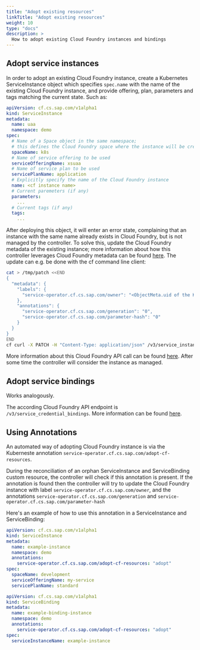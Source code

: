 ```yaml
---
title: "Adopt existing resources"
linkTitle: "Adopt existing resources"
weight: 10
type: "docs"
description: >
  How to adopt existing Cloud Foundry instances and bindings
---
```


## Adopt service instances

In order to adopt an existing Cloud Foundry instance, create a Kubernetes ServiceInstance object which specifies `spec.name`
with the name of the existing Cloud Foundry instance, and provide offering, plan, parameters and tags matching the current state.
Such as:

```yaml
apiVersion: cf.cs.sap.com/v1alpha1
kind: ServiceInstance
metadata:
  name: uaa
  namespace: demo
spec:
  # Name of a Space object in the same namespace;
  # this defines the Cloud Foundry space where the instance will be created
  spaceName: k8s
  # Name of service offering to be used
  serviceOfferingName: xsuaa
  # Name of service plan to be used
  servicePlanName: application
  # Explicitly specify the name of the Cloud Foundry instance
  name: <cf instance name>
  # Current paremeters (if any)
  parameters: 
    ...
  # Current tags (if any)
  tags:
    ...
```

After deploying this object, it will enter an error state, complaining that an instance with the same name already exists in Cloud Foundry,
but is not managed by the controller. To solve this, update the Cloud Foundry metadata of the existing instance; more information about how this
controller leverages Cloud Foundry metadata can be found [here](../../concepts/cfmetadata). The update can e.g. be done with the cf command line client:

```bash
cat > /tmp/patch <<END
{
  "metadata": {
    "labels": {
      "service-operator.cf.cs.sap.com/owner": "<ObjectMeta.uid of the Kubernetes ServiceInstance>"
    },
    "annotations": {
      "service-operator.cf.cs.sap.com/generation": "0",
      "service-operator.cf.cs.sap.com/parameter-hash": "0"
    }
  }
}
END
cf curl -X PATCH -H "Content-Type: application/json" /v3/service_instances/<cf instance guid> -d @/tmp/patch
```

More information about this Cloud Foundry API call can be found [here](https://v3-apidocs.cloudfoundry.org/version/3.113.0/index.html#update-a-service-instance).
After some time the controller will consider the instance as managed.

## Adopt service bindings

Works analogously.

The according Cloud Foundry API endpoint is `/v3/service_credential_bindings`.
More information can be found [here](https://v3-apidocs.cloudfoundry.org/version/3.113.0/index.html#update-a-service-credential-binding).

## Using Annotations

An automated way of adopting Cloud Foundry instance is via the Kuberneste annotation `service-operator.cf.cs.sap.com/adopt-cf-resources`.

During the reconciliation of an orphan ServiceInstance and ServiceBinding custom resource, the controller will check if this annotation is present. If the annotation is found then the controller will try to update the Cloud Foundry instance with label `service-operator.cf.cs.sap.com/owner`, and the annotations `service-operator.cf.cs.sap.com/generation` and `service-operator.cf.cs.sap.com/parameter-hash`

Here's an example of how to use this annotation in a ServiceInstance and ServiceBinding:

```yaml
apiVersion: cf.cs.sap.com/v1alpha1
kind: ServiceInstance
metadata:
  name: example-instance
  namespace: demo
  annotations:
    service-operator.cf.cs.sap.com/adopt-cf-resources: "adopt"
spec:
  spaceName: development
  serviceOfferingName: my-service
  servicePlanName: standard
```

```yaml
apiVersion: cf.cs.sap.com/v1alpha1
kind: ServiceBinding
metadata:
  name: example-binding-instance
  namespace: demo
  annotations:
    service-operator.cf.cs.sap.com/adopt-cf-resources: "adopt"  
spec:
  serviceInstanceName: example-instance
```
